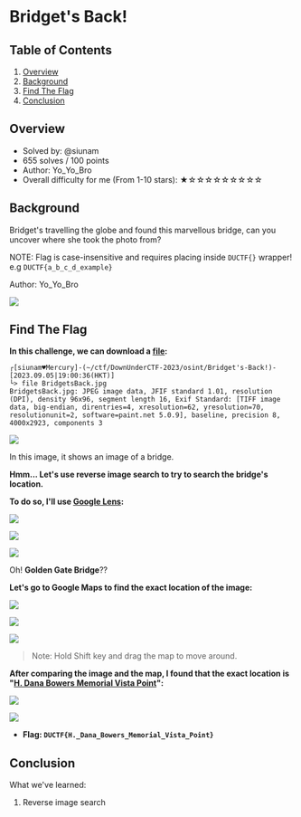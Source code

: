 # Bridget's Back!

## Table of Contents

1. [Overview](#overview)
2. [Background](#background)
3. [Find The Flag](#find-the-flag)
4. [Conclusion](#conclusion)

## Overview

- Solved by: @siunam
- 655 solves / 100 points
- Author: Yo_Yo_Bro
- Overall difficulty for me (From 1-10 stars): ★☆☆☆☆☆☆☆☆☆

## Background

Bridget's travelling the globe and found this marvellous bridge, can you uncover where she took the photo from?

NOTE: Flag is case-insensitive and requires placing inside `DUCTF{}` wrapper! e.g `DUCTF{a_b_c_d_example}`

Author: Yo_Yo_Bro

![](https://github.com/siunam321/CTF-Writeups/blob/main/DownUnderCTF-2023/images/Pasted%20image%2020230904232318.png)

## Find The Flag

**In this challenge, we can download a [file](https://github.com/siunam321/CTF-Writeups/blob/main/DownUnderCTF-2023/osint/Bridget's-Back!/BridgetsBack.jpg):**
```shell
┌[siunam♥Mercury]-(~/ctf/DownUnderCTF-2023/osint/Bridget's-Back!)-[2023.09.05|19:00:36(HKT)]
└> file BridgetsBack.jpg  
BridgetsBack.jpg: JPEG image data, JFIF standard 1.01, resolution (DPI), density 96x96, segment length 16, Exif Standard: [TIFF image data, big-endian, direntries=4, xresolution=62, yresolution=70, resolutionunit=2, software=paint.net 5.0.9], baseline, precision 8, 4000x2923, components 3
```

![](https://github.com/siunam321/CTF-Writeups/blob/main/DownUnderCTF-2023/images/Pasted%20image%2020230905190058.png)

In this image, it shows an image of a bridge.

**Hmm... Let's use reverse image search to try to search the bridge's location.**

**To do so, I'll use [Google Lens](https://www.google.com/imghp?hl=en):**

![](https://github.com/siunam321/CTF-Writeups/blob/main/DownUnderCTF-2023/images/Pasted%20image%2020230905190537.png)

![](https://github.com/siunam321/CTF-Writeups/blob/main/DownUnderCTF-2023/images/Pasted%20image%2020230905190550.png)

![](https://github.com/siunam321/CTF-Writeups/blob/main/DownUnderCTF-2023/images/Pasted%20image%2020230905190604.png)

Oh! **Golden Gate Bridge**??

**Let's go to Google Maps to find the exact location of the image:**

![](https://github.com/siunam321/CTF-Writeups/blob/main/DownUnderCTF-2023/images/Pasted%20image%2020230905190838.png)

![](https://github.com/siunam321/CTF-Writeups/blob/main/DownUnderCTF-2023/images/Pasted%20image%2020230905190905.png)

![](https://github.com/siunam321/CTF-Writeups/blob/main/DownUnderCTF-2023/images/Pasted%20image%2020230905190949.png)

> Note: Hold Shift key and drag the map to move around.

**After comparing the image and the map, I found that the exact location is "[H. Dana Bowers Memorial Vista Point](https://www.google.com/maps/place/H.+Dana+Bowers+Memorial+Vista+Point/@37.8333294,-122.4800244,40a,35y,169.31h,79.18t/data=!3m1!1e3!4m14!1m7!3m6!1s0x808586deffffffc3:0xcded139783705509!2sGolden+Gate+Bridge!8m2!3d37.8199286!4d-122.4782551!16zL20vMDM1cDM!3m5!1s0x80858426313ed5a7:0x182f416f571f51f4!8m2!3d37.8324927!4d-122.4796952!16s%2Fg%2F11jz5fx5gc?entry=ttu)":**

![](https://github.com/siunam321/CTF-Writeups/blob/main/DownUnderCTF-2023/images/Pasted%20image%2020230905191552.png)

![](https://github.com/siunam321/CTF-Writeups/blob/main/DownUnderCTF-2023/images/Pasted%20image%2020230905191802.png)

- **Flag: `DUCTF{H._Dana_Bowers_Memorial_Vista_Point}`**

## Conclusion

What we've learned:

1. Reverse image search